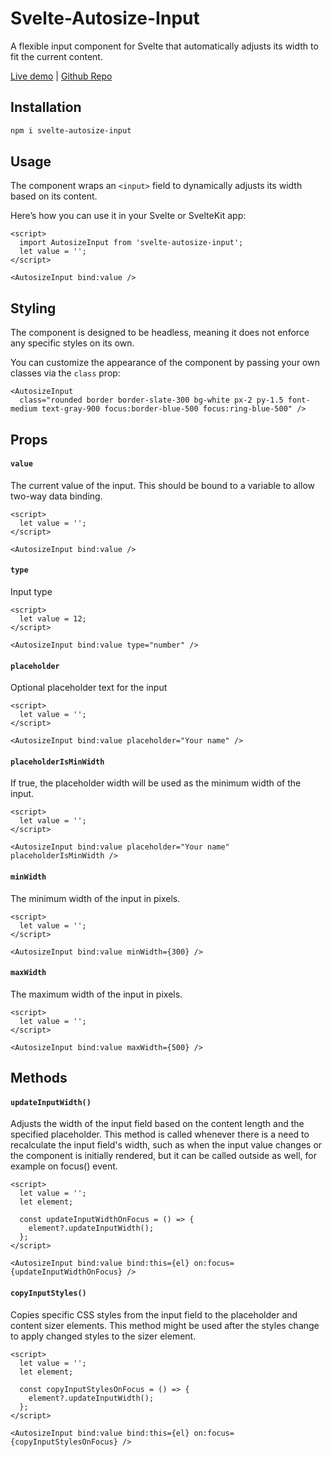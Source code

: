 # Svelte-Autosize-Input

A flexible input component for Svelte that automatically adjusts its width to fit the current content.

[Live demo](https://svelte-autosize-input.vercel.app/) | [Github Repo](https://github.com/GeoGeorgeous/svelte-autosize-input)

## Installation

```bash
npm i svelte-autosize-input
```

## Usage

The component wraps an `<input>` field to dynamically adjusts its width based on its content.

Here’s how you can use it in your Svelte or SvelteKit app:

```svelte
<script>
  import AutosizeInput from 'svelte-autosize-input';
  let value = '';
</script>

<AutosizeInput bind:value />
```

## Styling

The component is designed to be headless, meaning it does not enforce any specific styles on its own.

You can customize the appearance of the component by passing your own classes via the `class` prop:

```svelte
<AutosizeInput
  class="rounded border border-slate-300 bg-white px-2 py-1.5 font-medium text-gray-900 focus:border-blue-500 focus:ring-blue-500" />
```

## Props

#### `value`

The current value of the input. This should be bound to a variable to allow two-way data binding.

```svelte
<script>
  let value = '';
</script>

<AutosizeInput bind:value />
```

#### `type`

Input type

```svelte
<script>
  let value = 12;
</script>

<AutosizeInput bind:value type="number" />
```

#### `placeholder`

Optional placeholder text for the input

```svelte
<script>
  let value = '';
</script>

<AutosizeInput bind:value placeholder="Your name" />
```

#### `placeholderIsMinWidth`

If true, the placeholder width will be used as the minimum width of the input.

```svelte
<script>
  let value = '';
</script>

<AutosizeInput bind:value placeholder="Your name" placeholderIsMinWidth />
```

#### `minWidth`

The minimum width of the input in pixels.

```svelte
<script>
  let value = '';
</script>

<AutosizeInput bind:value minWidth={300} />
```

#### `maxWidth`

The maximum width of the input in pixels.

```svelte
<script>
  let value = '';
</script>

<AutosizeInput bind:value maxWidth={500} />
```

## Methods

#### `updateInputWidth()`

Adjusts the width of the input field based on the content length and the specified placeholder.
This method is called whenever there is a need to recalculate the input field's width, such as when the input value changes or the component is initially rendered, but it can be called outside as well, for example on focus() event.

```svelte
<script>
  let value = '';
  let element;

  const updateInputWidthOnFocus = () => {
    element?.updateInputWidth();
  };
</script>

<AutosizeInput bind:value bind:this={el} on:focus={updateInputWidthOnFocus} />
```

#### `copyInputStyles()`

Copies specific CSS styles from the input field to the placeholder and content sizer elements. This method might be used after the styles change to apply changed styles to the sizer element.

```svelte
<script>
  let value = '';
  let element;

  const copyInputStylesOnFocus = () => {
    element?.updateInputWidth();
  };
</script>

<AutosizeInput bind:value bind:this={el} on:focus={copyInputStylesOnFocus} />
```
